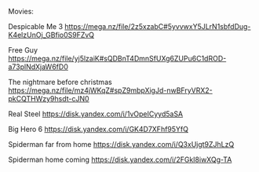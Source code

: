 Movies:

Despicable Me 3
https://mega.nz/file/2z5xzabC#5yvvwxY5JLrN1sbfdDug-K4elzUnOj_GBfio0S9FZvQ

Free Guy
https://mega.nz/file/yj5lzaiK#sQDBnT4DmnSfUXg6ZUPu6C1dROD-a73plNdXjaW6fD0

The nightmare before christmas
https://mega.nz/file/mz4jWKqZ#spZ9mbpXigJd-nwBFryVRX2-pkCQTHWzy9hsdt-cJN0

Real Steel
https://disk.yandex.com/i/1vOpeICyyd5aSA

Big Hero 6
https://disk.yandex.com/i/GK4D7XFhf95YfQ

Spiderman far from home
https://disk.yandex.com/i/Q3xUjgt9ZJhLzQ

Spiderman home coming
https://disk.yandex.com/i/2FGkI8iwXQg-TA
